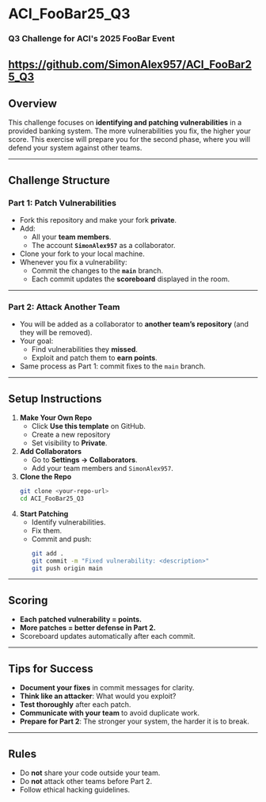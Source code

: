 # **ACI_FooBar25_Q3**
### Q3 Challenge for ACI's 2025 FooBar Event
https://github.com/SimonAlex957/ACI_FooBar25_Q3
---

## **Overview**
This challenge focuses on **identifying and patching vulnerabilities** in a provided banking system. The more vulnerabilities you fix, the higher your score. This exercise will prepare you for the second phase, where you will defend your system against other teams.

---

## **Challenge Structure**
### **Part 1: Patch Vulnerabilities**
- Fork this repository and make your fork **private**.
- Add:
  - All your **team members**.
  - The account **`SimonAlex957`** as a collaborator.
- Clone your fork to your local machine.
- Whenever you fix a vulnerability:
  - Commit the changes to the **`main`** branch.
  - Each commit updates the **scoreboard** displayed in the room.

---

### **Part 2: Attack Another Team**
- You will be added as a collaborator to **another team’s repository** (and they will be removed).
- Your goal:
  - Find vulnerabilities they **missed**.
  - Exploit and patch them to **earn points**.
- Same process as Part 1: commit fixes to the `main` branch.

---

## **Setup Instructions**
1. **Make Your Own Repo**
   - Click **Use this template** on GitHub.
   - Create a new repository
   - Set visibility to **Private**.
2. **Add Collaborators**
   - Go to **Settings → Collaborators**.
   - Add your team members and `SimonAlex957`.
3. **Clone the Repo**
   ```bash
   git clone <your-repo-url>
   cd ACI_FooBar25_Q3
   ```
4. **Start Patching**
   - Identify vulnerabilities.
   - Fix them.
   - Commit and push:
     ```bash
     git add .
     git commit -m "Fixed vulnerability: <description>"
     git push origin main
     ```

---

## **Scoring**
- **Each patched vulnerability = points.**
- **More patches = better defense in Part 2.**
- Scoreboard updates automatically after each commit.

---

## **Tips for Success**
- **Document your fixes** in commit messages for clarity.
- **Think like an attacker**: What would you exploit?
- **Test thoroughly** after each patch.
- **Communicate with your team** to avoid duplicate work.
- **Prepare for Part 2**: The stronger your system, the harder it is to break.

---

## **Rules**
- Do **not** share your code outside your team.
- Do **not** attack other teams before Part 2.
- Follow ethical hacking guidelines.
